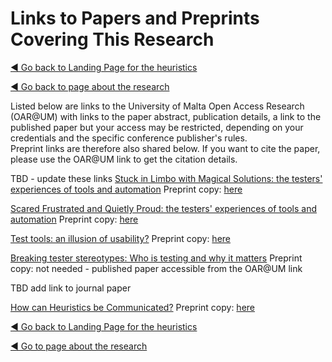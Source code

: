 # Links to Papers and Preprints Covering This Research

[◄ Go back to Landing Page for the heuristics](../README.md)

[◄ Go back to page about the research](About-the-research-and-researcher.md)


Listed below are links to the University of Malta Open Access Research (OAR@UM) with links to the paper abstract, publication details, a link to the published paper but your access may be restricted, depending on your credentials and the specific conference publisher's rules.  
Preprint links are therefore also shared below. 
If you want to cite the paper, please use the OAR@UM link to get the citation details.

TBD - update these links
[Stuck in Limbo with Magical Solutions: the testers' experiences of tools and automation](https://www.um.edu.mt/library/oar/handle/123456789/93431)   Preprint copy: [here](../Publications/paper-Stuck-in-Limbo-Evans-et-al-SILMS-HUCAPP_2020.pdf)

[Scared Frustrated and Quietly Proud: the testers' experiences of tools and automation](https://www.um.edu.mt/library/oar/handle/123456789/93430)    Preprint copy: [here](paper-Scared-frustrated-Evans-et-al-ECCE2021preprint.pdf)

[Test tools: an illusion of usability?](https://www.um.edu.mt/library/oar/handle/123456789/93428)    Preprint copy: [here](paper-illusion-of-usability-Evans-et-al-TAICPART-2020-preprint.pdf)

[Breaking tester stereotypes: Who is testing and why it matters](https://www.um.edu.mt/library/oar/handle/123456789/132964)    Preprint copy:  not needed - published paper accessible from the OAR@UM link

TBD add link to journal paper

[How can Heuristics be Communicated?](https://www.um.edu.mt/library/oar/handle/123456789/132965)    Preprint copy: [here](paper-Preprint-Commmunicting_Heuristics_CHIRA2024.pdf)




[◄ Go back to Landing Page for the heuristics](../README.md)

[◄ Go to page about the research](./About-the-research-and-researcher.md)
